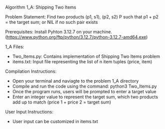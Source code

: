 Algorithm 1_A: Shipping Two Items

Problem Statement:
Find two products (p1, s1), (p2, s2) P such that p1 + p2 = the target sum; or NIL if no such pair exists

Prerequisites:
Install Pyhton 3.12.7 on your machine. (https://www.python.org/ftp/python/3.12.7/python-3.12.7-amd64.exe)

1_A Files:
- Two_Items.py: Contains implementation of Shipping Two Items problem
- items.txt: Input file representing the list of n item tuples (price, item)

Compilation Instructions:
- Open your terminal and naviagte to the problem 1_A directory
- Compile and run the code using the command: python3 Two_Items.py
- Once the program runs, users will be prompted to enter a target value
- Enter an integer value to represent the target sum, which two products add up to match (price 1 + price 2 = target sum)

User Input Instructions:
- User input can be customized in items.txt